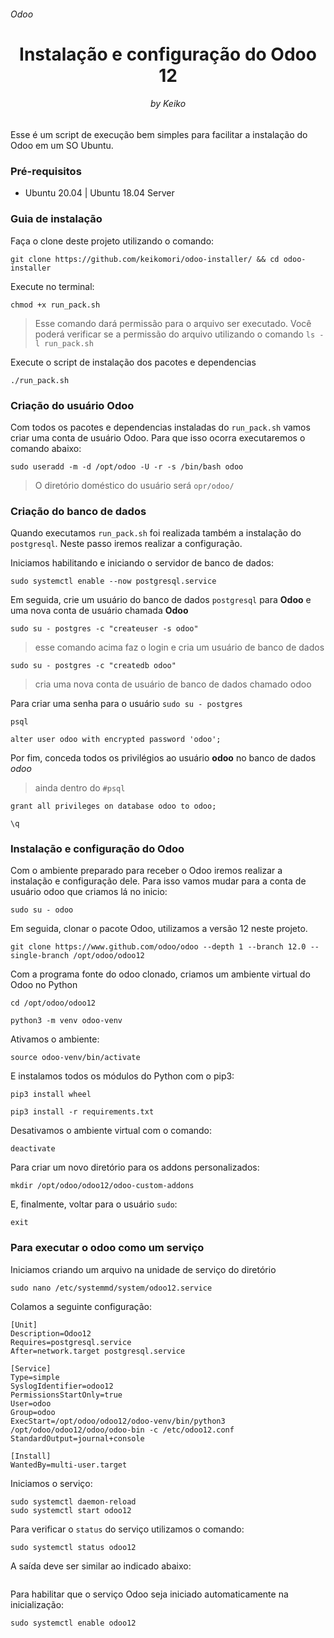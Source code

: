 <h6>Odoo</h6>
<h1 align="center">Instalação e configuração do Odoo 12</h1>
<h6 align="center">by Keiko</h6>

Esse é um script de execução bem simples para facilitar a instalação do Odoo em um SO Ubuntu.

<h3>Pré-requisitos</h3>

  - Ubuntu 20.04 | Ubuntu 18.04 Server
  
 <h3>Guia de instalação</h3>
 
 Faça o clone deste projeto utilizando o comando: 
 
 `git clone https://github.com/keikomori/odoo-installer/ && cd odoo-installer`
 
 Execute no terminal:
 
 `chmod +x run_pack.sh`
 
 > Esse comando dará permissão para o arquivo ser executado.
 > Você poderá verificar se a permissão do arquivo utilizando o comando `ls -l run_pack.sh`
 
Execute o script de instalação dos pacotes e dependencias

`./run_pack.sh`

<h3>Criação do usuário Odoo</h3>

Com todos os pacotes e dependencias instaladas do `run_pack.sh` vamos criar uma conta de usuário Odoo. Para que isso ocorra executaremos o comando abaixo:

`sudo useradd -m -d /opt/odoo -U -r -s /bin/bash odoo`

> O diretório doméstico do usuário será `opr/odoo/`

<h3>Criação do banco de dados</h3>

Quando executamos `run_pack.sh` foi realizada também a instalação do `postgresql`. Neste passo iremos realizar a configuração.

Iniciamos habilitando e iniciando o servidor de banco de dados:

`sudo systemctl enable --now postgresql.service`

Em seguida, crie um usuário do banco de dados `postgresql` para **Odoo** e uma nova conta de usuário chamada **Odoo**

`sudo su - postgres -c "createuser -s odoo"`

> esse comando acima faz o login e cria um usuário de banco de dados

`sudo su - postgres -c "createdb odoo"`

> cria uma nova conta de usuário de banco de dados chamado odoo

Para criar uma senha para o usuário
`sudo su - postgres`

`psql`

`alter user odoo with encrypted password 'odoo';`

Por fim, conceda todos os privilégios ao usuário **odoo** no banco de dados *odoo*

> ainda dentro do `#psql`

```
grant all privileges on database odoo to odoo;

\q
```

<h3>Instalação e configuração do Odoo</h3>

Com o ambiente preparado para receber o Odoo iremos realizar a instalação e configuração dele. Para isso vamos mudar para a conta de usuário odoo que criamos lá no inicio:

`sudo su - odoo`

Em seguida, clonar o pacote Odoo, utilizamos a versão 12 neste projeto.

`git clone https://www.github.com/odoo/odoo --depth 1 --branch 12.0 --single-branch /opt/odoo/odoo12`

Com a programa fonte do odoo clonado, criamos um ambiente virtual do Odoo no Python

`cd /opt/odoo/odoo12`

`python3 -m venv odoo-venv`

Ativamos o ambiente:

`source odoo-venv/bin/activate`

E instalamos todos os módulos do Python com o pip3:

`pip3 install wheel`

`pip3 install -r requirements.txt`

Desativamos o ambiente virtual com o comando:

`deactivate`

Para criar um novo diretório para os addons personalizados:

`mkdir /opt/odoo/odoo12/odoo-custom-addons`

E, finalmente, voltar para o usuário `sudo`:

`exit`

<h3>Para executar o odoo como um serviço</h3>

 Iniciamos criando um arquivo na unidade de serviço do diretório

`sudo nano /etc/systemmd/system/odoo12.service`

Colamos a seguinte configuração:

```
[Unit]
Description=Odoo12
Requires=postgresql.service
After=network.target postgresql.service

[Service]
Type=simple
SyslogIdentifier=odoo12
PermissionsStartOnly=true
User=odoo
Group=odoo
ExecStart=/opt/odoo/odoo12/odoo-venv/bin/python3 /opt/odoo/odoo12/odoo/odoo-bin -c /etc/odoo12.conf
StandardOutput=journal+console

[Install]
WantedBy=multi-user.target
```

Iniciamos o serviço:

```
sudo systemctl daemon-reload
sudo systemctl start odoo12
```

Para verificar o `status` do serviço utilizamos o comando:

`sudo systemctl status odoo12`

A saída deve ser similar ao indicado abaixo:

```

```

Para habilitar que o serviço Odoo seja iniciado automaticamente na inicialização:

`sudo systemctl enable odoo12`
